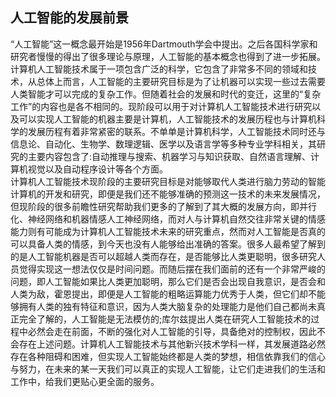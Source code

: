 ## 人工智能的发展前景
   “人工智能”这一概念最开始是1956年Dartmouth学会中提出。之后各国科学家和研究者慢慢的得出了很多理论与原理，人工智能的基本概念也得到了进一步拓展。计算机人工智能技术属于一项包含广泛的科学，它包含了非常多不同的领域和技术，从总体上而言，人工智能的主要研究目标是为了让机器可以实现一些过去需要人类智能才可以完成的复杂工作。但随着社会的发展和时代的变迁，这里的“复杂工作”的内容也是各不相同的。现阶段可以用于对计算机人工智能技术进行研究以及可以实现人工智能的机器主要是计算机，人工智能技术的发展历程也与计算机科学的发展历程有着非常紧密的联系。不单单是计算机科学，人工智能技术同时还与信息论、自动化、生物学、数理逻辑、医学以及语言学等多种专业学科相关，其研究的主要内容包含了:自动推理与搜索、机器学习与知识获取、自然语言理解、计算机视觉以及自动程序设计等各个方面。  
    计算机人工智能技术现阶段的主要研究目标是对能够取代人类进行脑力劳动的智能计算机的开发和研究，即便是我们还不能够准确的预测这一技术的未来发展情况，但现阶段的很多前瞻性研究帮助我们更多的了解到了其大概的发展方向，即并行化、神经网络和机器情感人工神经网络，而对人与计算机自然交往非常关键的情感能力则有可能成为计算机人工智能技术未来的研究重点，然而对人工智能是否真的可以具备人类的情感，到今天也没有人能够给出准确的答案。很多人最希望了解到的是人工智能机器是否可以超越人类而存在，是否能够比人类更聪明，很多研究人员觉得实现这一想法仅仅是时间问题。而随后摆在我们面前的还有一个非常严峻的问题，即人工智能如果比人类更加聪明，那么它们是否会出现自我意识，是否会和人类为敌，霍恩提出，即便是人工智能的粗略运算能力优秀于人类，但它们却不能够拥有人类的独有特征和意识，因为人类大脑复杂的处理能力是他们自己都尚未真正完全了解的，人工智能是无法模仿的;库尔兹提出人类在研究人工智能技术的过程中必然会走在前面，不断的强化对人工智能的引导，具备绝对的控制权，因此不会存在上述问题。计算机人工智能技术与其他新兴技术学科一样，其发展道路必然存在各种阻碍和困难，但实现人工智能始终都是人类的梦想，相信依靠我们的信心与努力，在未来的某一天我们可以真正的实现人工智能，让它们走进我们的生活和工作中，给我们更贴心更全面的服务。

